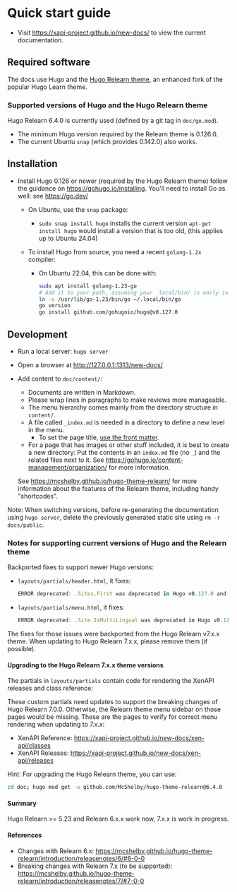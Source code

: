 # Quick start guide

- Visit <https://xapi-project.github.io/new-docs/> to view the current documentation.

## Required software

The docs use Hugo and the [Hugo Relearn theme](https://mcshelby.github.io/hugo-theme-relearn),
an enhanced fork of the popular Hugo Learn theme.

### Supported versions of Hugo and the Hugo Relearn theme

Hugo Relearn 6.4.0 is currently used (defined by a git tag in `doc/go.mod`).

- The minimum Hugo version required by the Relearn theme is 0.126.0.
- The current Ubuntu `snap` (which provides 0.142.0) also works.

## Installation

- Install Hugo 0.126 or newer (required by the Hugo Relearn theme)
  follow the guidance on <https://gohugo.io/installing>.
  You'll need to install Go as well: see <https://go.dev/>
  - On Ubuntu, use the `snap` package:
    - `sudo snap install hugo` installs the current version
      `apt-get install hugo` would install a version that is too old,
      (this applies up to Ubuntu 24.04)

  - To install Hugo from source, you need a recent `golang-1.2x` compiler:
    - On Ubuntu 22.04, this can be done with:

      ```bash
      sudo apt install golang-1.23-go
      # Add it to your path, assuming your .local/bin/ is early in your PATH:
      ln -s /usr/lib/go-1.23/bin/go ~/.local/bin/go
      go version
      go install github.com/gohugoio/hugo@v0.127.0
      ```

## Development

- Run a local server: `hugo server`
- Open a browser at <http://127.0.0.1:1313/new-docs/>
- Add content to `doc/content/`:
  - Documents are written in Markdown.
  - Please wrap lines in paragraphs to make reviews more manageable.
  - The menu hierarchy comes mainly from the directory structure in `content/`.
  - A file called `_index.md` is needed in a directory to define a new level in the menu.
    - To set the page title,
      [use the front matter](https://gohugo.io/content-management/front-matter/).
  - For a page that has images or other stuff included, it is best to create a new directory:
    Put the contents in an `index.md` file (no `_`) and the related files next to it.
    See <https://gohugo.io/content-management/organization/> for more information.

  See <https://mcshelby.github.io/hugo-theme-relearn/> for more information about
  the features of the Relearn theme, including handy "shortcodes".

Note: When switching versions, before re-generating the documentation using
`hugo server`, delete the previously generated static site using `rm -r docs/public`.

### Notes for supporting current versions of Hugo and the Relearn theme

Backported fixes to support newer Hugo versions:

- `layouts/partials/header.html`, it fixes:
  ```js
  ERROR deprecated: .Sites.First was deprecated in Hugo v0.127.0 and will be removed in Hugo 0.143.0. Use .Sites.Default instead.
  ```
- `layouts/partials/menu.html`, it fixes:
  ```js
  ERROR deprecated: .Site.IsMultiLingual was deprecated in Hugo v0.124.0 and will be removed in Hugo 0.143.0. Use hugo.IsMultilingual instead.
  ```

The fixes for those issues were backported from the Hugo Relearn v7.x.x theme.
When updating to Hugo Relearn 7.x.x, please remove them (if possible).

#### Upgrading to the Hugo Relearn 7.x.x theme versions

The partials in `layouts/partials` contain code for rendering the XenAPI releases
and class reference:

These custom partials need updates to support the breaking changes of Hugo Relearn
7.0.0. Otherwise, the Relearn theme menu sidebar on those pages would be missing.
These are the pages to verify for correct menu rendering when updating to 7.x.x:

- XenAPI Reference: <https://xapi-project.github.io/new-docs/xen-api/classes>
- XenAPI Releases: <https://xapi-project.github.io/new-docs/xen-api/releases>

Hint: For upgrading the Hugo Relearn theme, you can use:

```bash
cd doc; hugo mod get -u github.com/McShelby/hugo-theme-relearn@6.4.0
```

#### Summary

Hugo Relearn >= 5.23 and Relearn 6.x.x work now, 7.x.x is work in progress.

#### References

- Changes with Relearn 6.x:
  <https://mcshelby.github.io/hugo-theme-relearn/introduction/releasenotes/6/#6-0-0>
- Breaking changes with Relearn 7.x (to be supported):
  <https://mcshelby.github.io/hugo-theme-relearn/introduction/releasenotes/7/#7-0-0>
